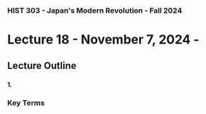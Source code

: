 ### HIST 303 - Japan's Modern Revolution - Fall 2024

[//]: <> (use `gqap` to force wrap text)
[//]: <> (use `:noa w` to save without autoformatting)

# Lecture 18 - November 7, 2024 -

## Lecture Outline

###

#### 1.

### Key Terms
